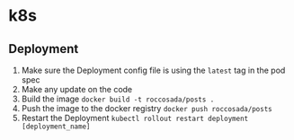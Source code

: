 # k8s

## Deployment
1. Make sure the Deployment config file is using the `latest` tag in the pod spec
2. Make any update on the code
3. Build the image
`docker build -t roccosada/posts .`
4. Push the image to the docker registry
`docker push roccosada/posts`
5. Restart the Deployment
`kubectl rollout restart deployment [deployment_name]`

